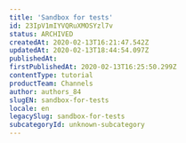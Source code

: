 ```yaml
---
title: 'Sandbox for tests'
id: 23IpV1mIYVQRuXMOSYzl7v
status: ARCHIVED
createdAt: 2020-02-13T16:21:47.542Z
updatedAt: 2020-02-13T18:44:54.097Z
publishedAt: 
firstPublishedAt: 2020-02-13T16:25:50.299Z
contentType: tutorial
productTeam: Channels
author: authors_84
slugEN: sandbox-for-tests
locale: en
legacySlug: sandbox-for-tests
subcategoryId: unknown-subcategory
---
```



